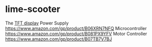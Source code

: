 # lime-scooter

The [TFT display](https://www.amazon.com/gp/product/B07P9X3L7M)
Power Supply https://www.amazon.com/gp/product/B06XRN7NFQ
Microcontroller https://www.amazon.com/gp/product/B081PX9YFV
Motor Controller https://www.amazon.com/gp/product/B07TB7V7BJ

